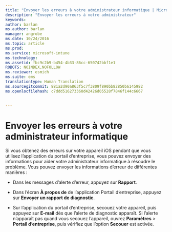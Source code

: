 ```yaml
---
title: "Envoyer les erreurs à votre administrateur informatique | Microsoft Intune"
description: "Envoyer les erreurs à votre administrateur"
keywords: 
author: barlan
ms.author: barlan
manager: angrobe
ms.date: 10/24/2016
ms.topic: article
ms.prod: 
ms.service: microsoft-intune
ms.technology: 
ms.assetid: fbc9c2b9-b454-4b33-86cc-650742bbf1e1
ROBOTS: NOINDEX,NOFOLLOW
ms.reviewer: esmich
ms.suite: ems
translationtype: Human Translation
ms.sourcegitcommit: 881a2d90a863f5c7f3809f890bb82850b6145982
ms.openlocfilehash: c7ddd516273360d42426d05528f7846f144c6667


---
```



# Envoyer les erreurs à votre administrateur informatique

Si vous obtenez des erreurs sur votre appareil iOS pendant que vous utilisez l’application du portail d’entreprise, vous pouvez envoyer des informations pour aider votre administrateur informatique à résoudre le problème. Vous pouvez envoyer les informations d’erreur de différentes manières :

-   Dans les messages d’alerte d’erreur, appuyez sur **Rapport**.

-   Dans l’écran **À propos de** de l’application Portail d’entreprise, appuyez sur **Envoyer un rapport de diagnostic**.

-   Sur l’application du portail d’entreprise, secouez votre appareil, puis appuyez sur **E-mail** dès que l’alerte de diagnostic apparaît. Si l’alerte n’apparaît pas quand vous secouez l’appareil, ouvrez **Paramètres** &gt; **Portail d’entreprise**, puis vérifiez que l’option **Secouer** est activée.



<!--HONumber=Oct16_HO2-->


